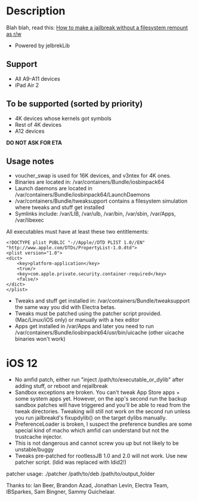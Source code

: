 # Description

Blah blah, read this: [How to make a jailbreak without a filesystem remount as r/w](https://github.com/jakeajames/rootlessJB/blob/master/writeup.pdf)

- Powered by jelbrekLib


## Support

- All A9-A11 devices
- iPad Air 2

## To be supported (sorted by priority)

- 4K devices whose kernels got symbols
- Rest of 4K devices
- A12 devices

**DO NOT ASK FOR ETA**

## Usage notes

- voucher_swap is used for 16K devices, and v3ntex for 4K ones.
- Binaries are located in: /var/containers/Bundle/iosbinpack64
- Launch daemons are located in /var/containers/Bundle/iosbinpack64/LaunchDaemons
- /var/containers/Bundle/tweaksupport contains a filesystem simulation where tweaks and stuff get installed
- Symlinks include: /var/LIB, /var/ulb, /var/bin, /var/sbin, /var/Apps, /var/libexec

All executables must have at least these two entitlements:

    <!DOCTYPE plist PUBLIC "-//Apple//DTD PLIST 1.0//EN" "http://www.apple.com/DTDs/PropertyList-1.0.dtd">
    <plist version="1.0">
    <dict>
        <key>platform-application</key>
        <true/>
        <key>com.apple.private.security.container-required</key>
        <false/>
    </dict>
    </plist>


- Tweaks and stuff get installed in: /var/containers/Bundle/tweaksupport the same way you did with Electra betas.
- Tweaks must be patched using the patcher script provided. (Mac/Linux/iOS only) or manually with a hex editor
- Apps get installed in /var/Apps and later you need to run /var/containers/Bundle/iosbinpack64/usr/bin/uicache (other uicache binaries won't work)

# iOS 12
- No amfid patch, either run "inject /path/to/executable_or_dylib" after adding stuff, or reboot and rejailbreak
- Sandbox exceptions are broken. You can't tweak App Store apps + some system apps yet. However, on the app's second run the backup sandbox patches will have triggered and you'll be able to read from the tweak directories. Tweaking will still not work on the second run unless you run jailbreakd's fixupdylib() on the target dylibs manually.
- PreferenceLoader is broken, I suspect the preference bundles are some special kind of macho which amfid can understand but not the trustcache injector.
- This is not dangerous and cannot screw you up but not likely to be unstable/buggy
- Tweaks pre-patched for rootlessJB 1.0 and 2.0 will not work. Use new patcher script. (ldid was replaced with ldid2!)

patcher usage:
./patcher /path/to/deb /path/to/output_folder

Thanks to: Ian Beer, Brandon Azad, Jonathan Levin, Electra Team, IBSparkes, Sam Bingner, Sammy Guichelaar.


